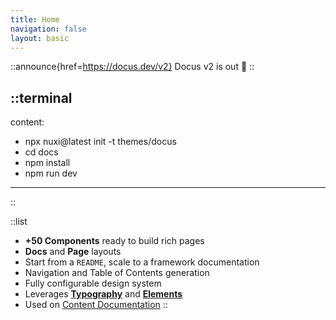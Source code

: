 ```yaml
---
title: Home
navigation: false
layout: basic
---
```


::announce{href=https://docus.dev/v2}
Docus v2 is out 🎉
::

::terminal
---
content:
- npx nuxi@latest init -t themes/docus
- cd docs
- npm install
- npm run dev
---
::

::list
- **+50 Components** ready to build rich pages
- **Docs** and **Page** layouts
- Start from a `README`, scale to a framework documentation
- Navigation and Table of Contents generation
- Fully configurable design system
- Leverages [**Typography**](https://typography.nuxt.space/) and [**Elements**](https://elements.nuxt.dev)
- Used on [Content Documentation](https://content.nuxtjs.org)
::